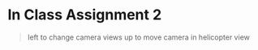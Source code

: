 In Class Assignment 2
======================

> left to change camera views
> up to move camera in helicopter view